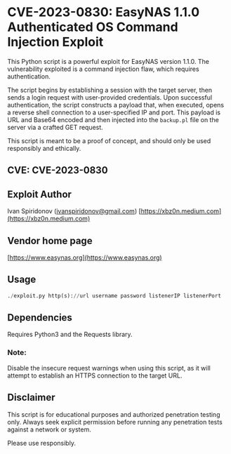 # CVE-2023-0830: EasyNAS 1.1.0 Authenticated OS Command Injection Exploit

This Python script is a powerful exploit for EasyNAS version 1.1.0. The vulnerability exploited is a command injection flaw, which requires authentication.

The script begins by establishing a session with the target server, then sends a login request with user-provided credentials. Upon successful authentication, the script constructs a payload that, when executed, opens a reverse shell connection to a user-specified IP and port. This payload is URL and Base64 encoded and then injected into the `backup.pl` file on the server via a crafted GET request.

This script is meant to be a proof of concept, and should only be used responsibly and ethically.

## CVE: CVE-2023-0830

## Exploit Author
Ivan Spiridonov (ivanspiridonov@gmail.com)
 [https://xbz0n.medium.com](https://xbz0n.medium.com)

## Vendor home page 
[https://www.easynas.org](https://www.easynas.org)

## Usage
```python
./exploit.py http(s)://url username password listenerIP listenerPort
```

## Dependencies
Requires Python3 and the Requests library.

### Note:
Disable the insecure request warnings when using this script, as it will attempt to establish an HTTPS connection to the target URL.

## Disclaimer
This script is for educational purposes and authorized penetration testing only. Always seek explicit permission before running any penetration tests against a network or system.

Please use responsibly.
